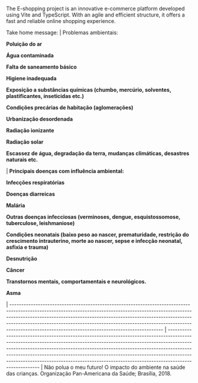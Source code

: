The E-shopping project is an innovative e-commerce platform developed using Vite and TypeScript. With an agile and efficient structure, it offers a fast and reliable online shopping experience.


Take home message: | Problemas ambientais:

**Poluição do ar**

**Água contaminada**

**Falta de saneamento básico**

**Higiene inadequada**

**Exposição a substâncias químicas (chumbo, mercúrio, solventes, plastificantes, inseticidas etc.)**

**Condições precárias de habitação (aglomerações)**

**Urbanização desordenada**

**Radiação ionizante**

**Radiação solar**

**Escassez de água, degradação da terra, mudanças climáticas, desastres naturais etc.**

 | **Principais doenças com influência ambiental:**

**Infecções respiratórias**

**Doenças diarreicas**

**Malária**

**Outras doenças infecciosas (verminoses, dengue, esquistossomose, tuberculose, leishmaniose)**

**Condições neonatais (baixo peso ao nascer, prematuridade, restrição do crescimento intrauterino, morte ao nascer, sepse e infecção neonatal, asfixia e trauma)**

**Desnutrição**

**Câncer**

**Transtornos mentais, comportamentais e neurológicos.**

**Asma**

 | ---------------------------------------------------------------------------------------------------------------------------------------------------------------------------------------------------------------------------------------------------------------------------------------------------------------------------------------------------------------------------------------- | ------------------------------------------------------------------------------------------------------------------------------------------------------------------------------------------------------------------------------------------------------------------------------------------------------------------------------------------------------------------------------------------------------------------------------ | Não polua o meu futuro! O impacto do ambiente na saúde das crianças. Organização Pan-Americana da Saúde; Brasília, 2018.    
